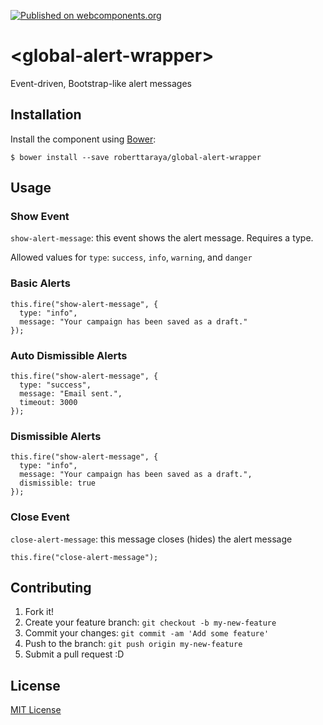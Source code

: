 [![Published on webcomponents.org](https://img.shields.io/badge/webcomponents.org-published-blue.svg)](https://www.webcomponents.org/element/owner/my-element)

# \<global-alert-wrapper\>

Event-driven, Bootstrap-like alert messages

## Installation

Install the component using [Bower](http://bower.io/):

```
$ bower install --save roberttaraya/global-alert-wrapper
```

## Usage

### Show Event
  `show-alert-message`: this event shows the alert message. Requires a type.

  Allowed values for `type`:
    `success`, `info`, `warning`, and `danger`

### Basic Alerts

  ```
  this.fire("show-alert-message", {
    type: "info",
    message: "Your campaign has been saved as a draft."
  });
  ```
### Auto Dismissible Alerts
  ```
  this.fire("show-alert-message", {
    type: "success",
    message: "Email sent.",
    timeout: 3000
  });
  ```
### Dismissible Alerts
  ```
  this.fire("show-alert-message", {
    type: "info",
    message: "Your campaign has been saved as a draft.",
    dismissible: true
  });
  ```

### Close Event
  `close-alert-message`: this message closes (hides) the alert message


  ```
  this.fire("close-alert-message");
  ```

## Contributing

1. Fork it!
2. Create your feature branch: `git checkout -b my-new-feature`
3. Commit your changes: `git commit -am 'Add some feature'`
4. Push to the branch: `git push origin my-new-feature`
5. Submit a pull request :D

## License

[MIT License](http://opensource.org/licenses/MIT)
